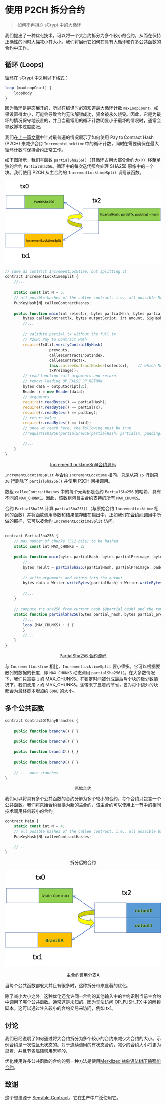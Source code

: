 # 使用 P2CH 拆分合约
> 如何不再担心 sCrypt 中的大循环

我们提出了一种优化技术，可以将一个大合约拆分为多个较小的合约，从而在保持正确性的同时大幅减小其大小。我们将展示它如何在具有大循环和许多公共函数的合约中工作。

## 循环 (Loops)

[循环](https://scryptdoc.readthedocs.io/zh_CN/latest/loop.html)在 sCrypt 中采用以下格式：

```js
loop (maxLoopCount) {
    loopBody
}
```

因为循环是静态展开的，所以在编译时必须知道最大循环计数 `maxLoopCount`。如果设置得太小，可能会导致合约无法解锁成功，资金被永久烧毁。因此，它是为最坏的情况保守地设置的，并且当最常用的循环计数明显小于最坏的情况时，通常会导致脚本过度膨胀。


我们在[上一篇文章](https://medium.com/coinmonks/the-partial-preimage-technique-b60498c47ba)中针对最普遍的情况展示了如何使用 Pay to Contract Hash (P2CH) 来减少合约 `IncrementeLocktime` 中的循环计数，同时在需要确保在最大循环计数时保持合约正常工作。

如下图所示，我们将函数 `partialSha256()`（其循环占用大部分合约大小）移至单独的合约 `PartialSha256`。循环中的每次迭代都会处理 SHA256 原像中的一个块。我们使用 P2CH 从主合约的 `IncrementLocktimeSplit` 调用该函数。

![调用](./call.png)

```js
// same as contract IncrementLocktime, but splitting it
contract IncrementLocktimeSplit {
    //...

    static const int N = 3;
    // all possble hashes of the callee contract, i.e., all possible MAX_CHUNKS supported
    PubKeyHash[N] calleeContractHashes;

    public function main(int selector, bytes partialHash, bytes partialTx, bytes padding, bytes prevouts, 
        bytes calleeContractTx, bytes outputScript, int amount, SigHashPreimage txPreimage) {
        //...

        // validate partial tx without the full tx
        // P2CH: Pay to Contract Hash
        require(TxUtil.verifyContractByHash(
                    prevouts,
                    calleeContractInputIndex,
                    calleeContractTx,
                    this.calleeContractHashes[selector],    // which MAX_CHUNKS
                    txPreimage));
        // read function call arguments and return
        // remove leading OP_FALSE OP_RETURN
        bytes data = outputScript[2:];
        Reader r = new Reader(data);
        // arguments
        require(r.readBytes() == partialHash);
        require(r.readBytes() == partialTx);
        require(r.readBytes() == padding);
        // return value
        require(r.readBytes() == txid);
        // once we reach here, the following must be true
        //require(sha256(partialSha256(partialHash, partialTx, padding)) == txid);
        
        //...
    }
}
```

<center><a href="https://github.com/sCrypt-Inc/boilerplate/blob/master/contracts/incrementLocktimeSplit.scrypt">IncrementLocktimeSplit合约源码</a></center>


`IncrementLocktimeSplit` 与合约 `IncrementLocktime` 相同，只是从第 `15` 行到第 `30` 行删除了 `partialSha256()` 并使用 P2CH 间接调用。

数组 `calleeContractHashes` 中的每个元素都是合约 `PartialSha256` 的哈希，具有不同的 `MAX_CHUNKS`。因此，该数组包含主合约支持的所有 `MAX_CHUNKS`。

合约 `PartialSha256` 计算 `partialSha256()`（与原始合约 `IncrementLocktime` 相同的函数）并将函数调用参数和结果值存储在输出中，正如我们在[合约间调用](https://blog.csdn.net/freedomhero/article/details/123582716)中所做的那样，它可以被合约 `IncrementLocktimeSplit` 访问。

```js

contract PartialSha256 {
    // max number of chunks (512 bits) to be hashed
    static const int MAX_CHUNKS = 2;

    public function main(bytes partialHash, bytes partialPreimage, bytes padding, SigHashPreimage txPreimage) {
        //...
        bytes result = partialSha256(partialHash, partialPreimage, padding);

        // write arguments and return into the output
        bytes data = Writer.writeBytes(partialHash) + Writer.writeBytes(partialPreimage) + Writer.writeBytes(padding) + Writer.writeBytes(result);

        //...
    }
    
    // compute the sha256 from current hash (@partial_hash) and the remaining preimage (@partial_preimage)
    static function partialSha256(bytes partial_hash, bytes partial_preimage, bytes padding) : bytes {
        //...
        loop (MAX_CHUNKS) : i {
        }
        //...
    }
}
```

<center><a href="https://github.com/sCrypt-Inc/boilerplate/blob/master/contracts/partialSha256.scrypt">PartialSha256 合约源码</a></center>

与 `IncrementLocktime` 相比，`IncrementLocktimeSplit` 要小得多。它可以根据要散列的数据的长度，即 `MAX_CHUNKS` 动态调用 `partialSha256()`。在大多数情况下，我们只需要 `1` 的 MAX_CHUNKS。在锁定时间被分成最后两个块的极少数情况下，我们使用 `2` 的 MAX_CHUNKS。这带来了显着的节省，因为每个额外的块都会为最终脚本增加约 `60KB` 的大小。

## 多个公共函数

```js
contract ContractOfManyBranches {
    
    public function branchA() { }

    public function branchB() { }

    public function branchC() { }

    public function branchD() { }

    // ... more branches
}
```
<center> 原始合约</center>

我们可以将具有多个公共函数的合约分解为多个较小的合约，每个合约只包含一个公共函数。我们将原始合约替换为新的主合约，该主合约可以使用上一节中的相同技术调用任何较小的合约。

```js
contract Main {
    static const int N = 4;
    // all possble hashes of the callee contract, i.e., all possible branches
    PubKeyHash[N] calleeContractHashes; 
    
    // ...
}
```

<center> 拆分后的合约</center>

![主合约调用分支A](./callingbrancha.png)

<center>主合约调用分支A</center>

当每个公共函数都很大并且有很多时，这种拆分带来显著的优化。

除了减小大小之外，这种优化还允许同一合约的其他输入中的合约识别当前主合约中调用了哪个公共函数。通常这是未知的，因为无法访问 OP_PUSH_TX 中的解锁脚本。这可以通过注入较小的合约交易来访问，例如 tx1。

## 讨论

我们已经说明了如何通过将大合约拆分为多个较小的合约来减少大合约的大小。示例合约是一次性且无状态的。对于连续调用的有状态合约，减少的合约大小将更为显着，并且节省是随调用累积的。

优化使用许多公共函数的合约的另一种方法是使用[Merklized 抽象语法树压缩智能合约](https://blog.csdn.net/freedomhero/article/details/119301247)。

## 致谢

这个想法源于 [Sensible Contract](https://sensiblecontract.org)，它在生产中广泛使用它。

